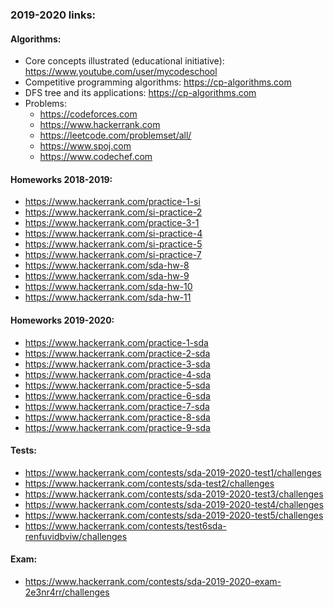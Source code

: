 ### 2019-2020 links:<br>

#### Algorithms:
- Core concepts illustrated (educational initiative): https://www.youtube.com/user/mycodeschool
- Competitive programming algorithms: https://cp-algorithms.com
- DFS tree and its applications: https://cp-algorithms.com
- Problems:
  - https://codeforces.com
  - https://www.hackerrank.com
  - https://leetcode.com/problemset/all/
  - https://www.spoj.com
  - https://www.codechef.com

#### Homeworks 2018-2019:
- https://www.hackerrank.com/practice-1-si
- https://www.hackerrank.com/si-practice-2
- https://www.hackerrank.com/practice-3-1
- https://www.hackerrank.com/si-practice-4
- https://www.hackerrank.com/si-practice-5
- https://www.hackerrank.com/si-practice-7 
- https://www.hackerrank.com/sda-hw-8 
- https://www.hackerrank.com/sda-hw-9 
- https://www.hackerrank.com/sda-hw-10 
- https://www.hackerrank.com/sda-hw-11 

#### Homeworks 2019-2020:
- https://www.hackerrank.com/practice-1-sda
- https://www.hackerrank.com/practice-2-sda
- https://www.hackerrank.com/practice-3-sda
- https://www.hackerrank.com/practice-4-sda
- https://www.hackerrank.com/practice-5-sda
- https://www.hackerrank.com/practice-6-sda
- https://www.hackerrank.com/practice-7-sda
- https://www.hackerrank.com/practice-8-sda
- https://www.hackerrank.com/practice-9-sda
#### Tests:
- https://www.hackerrank.com/contests/sda-2019-2020-test1/challenges
- https://www.hackerrank.com/contests/sda-test2/challenges
- https://www.hackerrank.com/contests/sda-2019-2020-test3/challenges
- https://www.hackerrank.com/contests/sda-2019-2020-test4/challenges
- https://www.hackerrank.com/contests/sda-2019-2020-test5/challenges 
- https://www.hackerrank.com/contests/test6sda-renfuvidbviw/challenges
#### Exam:
- https://www.hackerrank.com/contests/sda-2019-2020-exam-2e3nr4rr/challenges
